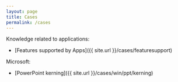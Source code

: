 ```yaml
---
layout: page
title: Cases
permalink: /cases
---
```


Knowledge related to applications:

- [Features supported by Apps]({{ site.url }}/cases/featuresupport)

Microsoft:
- [PowerPoint kerning]({{ site.url }}/cases/win/ppt/kerning)